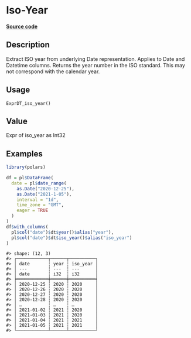 
# Iso-Year

[**Source code**](https://github.com/pola-rs/r-polars/tree/0580dbe189881934960c63979bf59fc3448a21dc/R/expr__datetime.R#L207)

## Description

Extract ISO year from underlying Date representation. Applies to Date
and Datetime columns. Returns the year number in the ISO standard. This
may not correspond with the calendar year.

## Usage

<pre><code class='language-R'>ExprDT_iso_year()
</code></pre>

## Value

Expr of iso_year as Int32

## Examples

``` r
library(polars)

df = pl$DataFrame(
  date = pl$date_range(
    as.Date("2020-12-25"),
    as.Date("2021-1-05"),
    interval = "1d",
    time_zone = "GMT",
    eager = TRUE
  )
)
df$with_columns(
  pl$col("date")$dt$year()$alias("year"),
  pl$col("date")$dt$iso_year()$alias("iso_year")
)
```

    #> shape: (12, 3)
    #> ┌────────────┬──────┬──────────┐
    #> │ date       ┆ year ┆ iso_year │
    #> │ ---        ┆ ---  ┆ ---      │
    #> │ date       ┆ i32  ┆ i32      │
    #> ╞════════════╪══════╪══════════╡
    #> │ 2020-12-25 ┆ 2020 ┆ 2020     │
    #> │ 2020-12-26 ┆ 2020 ┆ 2020     │
    #> │ 2020-12-27 ┆ 2020 ┆ 2020     │
    #> │ 2020-12-28 ┆ 2020 ┆ 2020     │
    #> │ …          ┆ …    ┆ …        │
    #> │ 2021-01-02 ┆ 2021 ┆ 2020     │
    #> │ 2021-01-03 ┆ 2021 ┆ 2020     │
    #> │ 2021-01-04 ┆ 2021 ┆ 2021     │
    #> │ 2021-01-05 ┆ 2021 ┆ 2021     │
    #> └────────────┴──────┴──────────┘
